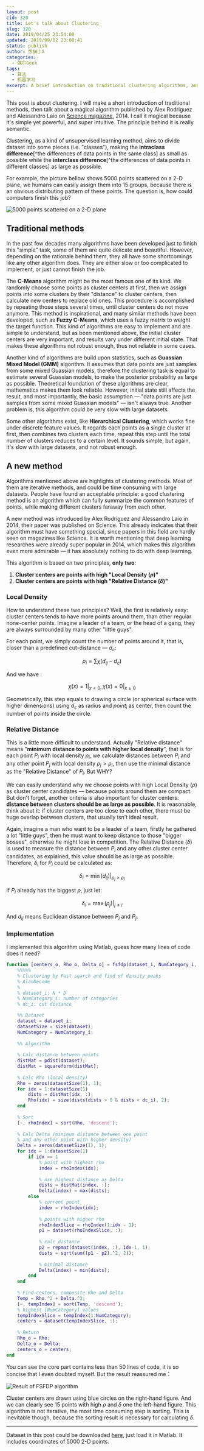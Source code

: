 ```yaml
---
layout: post
cid: 320
title: Let's talk about Clustering
slug: 320
date: 2019/04/25 23:54:00
updated: 2019/09/02 23:08:41
status: publish
author: 熊猫小A
categories: 
  - 偶尔Geek
tags: 
  - 算法
  - 机器学习
excerpt: A brief introduction on traditional clustering algorithms, and a novel new method —— Clustering by fast search and find of density peaks.
---
```



This post is about clustering. I will make a short introduction of traditional methods, then talk about a magical algorithm published by Alex Rodriguez and Alessandro Laio on [Science magazine](https://science.sciencemag.org/content/344/6191/1492.full), 2014. I call it magical because it's simple yet powerful, and super intuitive. The principle behind it is really semantic.

Clustering, as a kind of unsupervised learning method, aims to divide dataset into some pieces (i.e. "classes"), making the **intraclass difference**[^the differences of data points in the same class] as small as possible while the **interclass difference**[^the differences of data points in different classes] as large as possible.

For example, the picture bellow shows 5000 points scattered on a 2-D plane, we humans can easily assign them into 15 groups, because there is an obvious distributing pattern of these points. The question is, how could computers finish this job?

![5000 points scattered on a 2-D plane](./assets/2767487464.png)

## Traditional methods

In the past few decades many algorithms have been developed just to finish this "simple" task, some of them are quite delicate and beautiful. However, depending on the rationale behind them, they all have some shortcomings like any other algorithm does. They are either slow or too complicated to implement, or just cannot finish the job.

The **C-Means** algorithm might be the most famous one of its kind. We randomly choose some points as cluster centers at first, then we assign points into some clusters by their "distance" to cluster centers, then calculate new centers to replace old ones. This procedure is accomplished by repeating those steps several times, until cluster centers do not move anymore. This method is inspirational, and many similar methods have been developed, such as **Fuzzy C-Means**, which uses a fuzzy matrix to weight the target function. This kind of algorithms are easy to implement and are simple to understand, but as been mentioned above, the initial cluster centers are very important, and results vary under different initial state. That makes these algorithms not robust enough, thus not reliable in some cases.

Another kind of algorithms are build upon statistics, such as **Guassian Mixed Model (GMM)** algorithm. It assumes that data points are just samples from some mixed Guassian models, therefore the clustering task is equal to estimate several Guassian models, to make the posterior probability as large as possible. Theoretical foundation of these algorithms are clear, mathematics makes them look reliable. However, initial state still affects the result, and most importantly, the basic assumption — "data points are just samples from some mixed Guassian models" — isn't always true. Another problem is, this algorithm could be very slow with large datasets.

Some other algorithms exist, like **Hierarchical Clustering**, which works fine under discrete feature values. It regards each points as a single cluster at first, then combines two clusters each time, repeat this step until the total number of clusters reduces to a certain level. It sounds simple, but again, it's slow with large datasets, and not robust enough.

## A new method

Algorithms mentioned above are highlights of clustering methods. Most of them are iterative methods, and could be time consuming with large datasets. People have found an acceptable principle: a good clustering method is an algorithm which can fully summarize the common features of points, while making different clusters faraway from each other.

A new method was introduced by Alex Rodriguez and Alessandro Laio in 2014, their paper was published on Science. This already indicates that their algorithm must have something special, since papers in this field are hardly seen on magazines like Science. It is worth mentioning that deep learning researches were already super popular in 2014, which makes this algorithm even more admirable — it has absolutely nothing to do with deep learning.

This algorithm is based on two principles, **only two**:

1. **Cluster centers are points with high "Local Density ($\rho$)"**
2. **Cluster centers are points with high "Relative Distance ($\delta$)"**

### Local Density

How to understand these two principles? Well, the first is relatively easy: cluster centers tends to have more points around them, than other regular none-center points. Imagine a leader of a team, or the head of a gang, they are always surrounded by many other "little guys".

For each point, we simply count the number of points around it, that is, closer than a predefined cut-distance — $d_c$:

$$\rho_i = \sum \chi(d_{ij} - d_c)$$

And we have :

$$\chi(x) = 1|_{x<0}, \chi(x)=0|_{x\ge 0}$$

Geometrically, this step equals to drawing a circle (or spherical surface with higher dimensions) using $d_c$ as radius and $point_i$ as center, then count the number of points inside the circle.

### Relative Distance

This is a little more difficult to understand. Actually "Relative distance" means "**minimum distance to points with higher local density**", that is for each point $P_i$ with local density $\rho_i$, we calculate distances between $P_i$ and any other point $P_j$ with local density $\rho_j > \rho_i$, then use the minimal distance as the "Relative Distance" of $P_i$. But WHY?

We can easily understand why we choose points with high Local Density ($\rho$) as cluster center candidates — because points around them are compact. But don't forget, another criteria is also important for cluster centers: **distance between clusters should be as large as possible**. It is reasonable, think about it: if cluster centers are too close to each other, there must be huge overlap between clusters, that usually isn't ideal result.

Again, imagine a man who want to be a leader of a team, firstly he gathered a lot "little guys", then he must want to keep distance to those "bigger bosses", otherwise he might lose in competition. The Relative Distance ($\delta$) is used to measure the distance between $P_i$ and any other cluster center candidates, as explained, this value should be as large as possible. Therefore, $\delta_i$ for $P_i$ could be calculated as:

$$\delta_i = \min(d_{ij}) |_{\rho_j>\rho_i}$$

If $P_i$ already has the biggest $\rho$, just let:

$$\delta_i = \max(\rho_j) |_{j\ne i}$$

And $d_{ij}$ means Euclidean distance between $P_i$ and $P_j$.

### Implementation

I implemented this algorithm using Matlab, guess how many lines of code does it need? 

```matlab
function [centers_o, Rho_o, Delta_o] = fsfdp(dataset_i, NumCategory_i, dc_i)
    %%%%%
    % Clustering by Fast search and find of density peaks
    % AlanDecode
    % 
    % dataset_i: N * D
    % NumCategory_i: number of categories
    % dc_i: cut distance

    %% Dataset
    dataset = dataset_i;
    datasetSize = size(dataset);
    NumCategory = NumCategory_i;
    
    %% Algorithm
    
    % Calc distance between points
    distMat = pdist(dataset);
    distMat = squareform(distMat);
    
    % Calc Rho (local density)
    Rho = zeros(datasetSize(1), 1);
    for idx = 1:datasetSize(1)
        dists = distMat(idx, :);
        Rho(idx) = size(dists(dists > 0 & dists < dc_i), 2);
    end
    
    % Sort
    [~, rhoIndex] = sort(Rho, 'descend');
    
    % Calc Delta (minimum distance between one point 
    % and any other point with higher density)
    Delta = zeros(datasetSize(1), 1);
    for idx = 1:datasetSize(1)
        if idx == 1
            % point with highest rho
            index = rhoIndex(idx);
    
            % use highest distance as Delta
            dists = distMat(index, :);
            Delta(index) = max(dists);
        else
            % current point
            index = rhoIndex(idx);
            
            % points with higher rho
            rhoIndexSlice = rhoIndex(1:idx - 1);
            p1 = dataset(rhoIndexSlice, :);
    
            % calc distance
            p2 = repmat(dataset(index, :), idx-1, 1);
            dists = sqrt(sum((p1 - p2).^2, 2));
    
            % minimal distance
            Delta(index) = min(dists);
        end
    end
    
    % Find centers, composite Rho and Delta
    Temp = Rho.^2 + Delta.^2;
    [~, tempIndex] = sort(Temp, 'descend');
    % highest [NumCategory] values
    tempIndexSlice = tempIndex(1:NumCategory);
    centers = dataset(tempIndexSlice, :);
    
    % Return
    Rho_o = Rho;
    Delta_o = Delta;
    centers_o = centers;
end
```

You can see the core part contains less than 50 lines of code, it is so concise that I even doubted myself. But the result reassured me：

![Result of FSFDP algorithm](./assets/452033366.jpg)

Cluster centers are drawn using blue circles on the right-hand figure. And we can clearly see 15 points with high $\rho$ and $\delta$ one the left-hand figure. This algorithm is not iterative, the most time consuming step is sorting. This is inevitable though, because the sorting result is necessary for calculating $\delta$.

------

Dataset in this post could be downloaded [here](/resources/s1.txt), just load it in Matlab. It includes coordinates of 5000 2-D points.